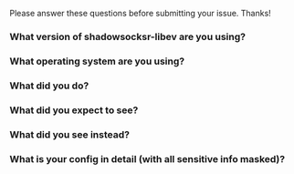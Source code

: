 Please answer these questions before submitting your issue. Thanks!

### What version of shadowsocksr-libev are you using?


### What operating system are you using?


### What did you do?


### What did you expect to see?


### What did you see instead?


### What is your config in detail (with all sensitive info masked)?
